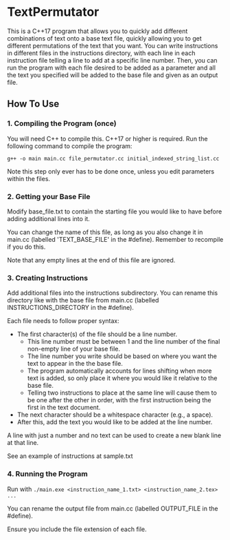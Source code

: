 # TextPermutator
This is a C++17 program that allows you to quickly add different combinations of text onto a base text file, quickly allowing you to get different permutations of the text that you want. 
You can write instructions in different files in the instructions directory, with each line in each instruction file telling a line to add at a specific line number. 
Then, you can run the program with each file desired to be added as a parameter and all the text you specified will be added to the base file and given as an output file.  

## How To Use
### 1. Compiling the Program (once)
You will need C++ to compile this. C++17 or higher is required. Run the following command to compile the program:

`g++ -o main main.cc file_permutator.cc initial_indexed_string_list.cc`

Note this step only ever has to be done once, unless you edit parameters within the files. 

### 2. Getting your Base File
Modify base_file.txt to contain the starting file you would like to have before adding additional lines into it. 

You can change the name of this file, as long as you also change it in main.cc (labelled 'TEXT_BASE_FILE' in the #define). Remember to recompile if you do this. 

Note that any empty lines at the end of this file are ignored.


### 3. Creating Instructions
Add additional files into the instructions subdirectory. You can rename this directory like with the base file from main.cc (labelled INSTRUCTIONS_DIRECTORY in the #define).

Each file needs to follow proper syntax:
- The first character(s) of the file should be a line number.
  -  This line number must be between 1 and the line number of the final non-empty line of your base file.
  -  The line number you write should be based on where you want the text to appear in the the base file.
  -  The program automatically accounts for lines shifting when more text is added, so only place it where you would like it relative to the base file. 
  - Telling two instructions to place at the same line will cause them to be one after the other in order, with the first instruction being the first in the text document. 
- The next character should be a whitespace character (e.g., a space).
- After this, add the text you would like to be added at the line number. 


A line with just a number and no text can be used to create a new blank line at that line. 

See an example of instructions at sample.txt


### 4. Running the Program
Run with `./main.exe <instruction_name_1.txt> <instruction_name_2.tex> ...`

You can rename the output file from main.cc (labelled OUTPUT_FILE in the #define).

Ensure you include the file extension of each file. 
